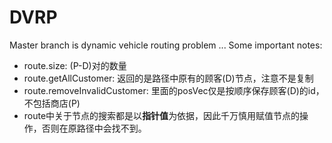 # DVRP
Master branch is dynamic vehicle routing problem ...
Some important notes:
* route.size: (P-D)对的数量
* route.getAllCustomer: 返回的是路径中原有的顾客(D)节点，注意不是复制
* route.removeInvalidCustomer: 里面的posVec仅是按顺序保存顾客(D)的id，不包括商店(P)
* route中关于节点的搜索都是以**指针值**为依据，因此千万慎用赋值节点的操作，否则在原路径中会找不到。
